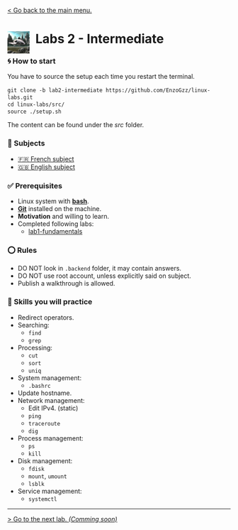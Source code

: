 [< Go back to the main menu.](https://github.com/EnzoGzz/linux-labs/tree/master)
#  <img align="left" alt="Landed Spaceship" src="/assets/spaceship_landed.png" width="50x"/>&nbsp; Labs 2 - Intermediate


### 🌀 How to start

You have to source the setup each time you restart the terminal.
```
git clone -b lab2-intermediate https://github.com/EnzoGzz/linux-labs.git
cd linux-labs/src/
source ./setup.sh
```

The content can be found under the _src_ folder.

###  📄 Subjects

 - [🇫🇷 French subject](./subjects/FR.md)
 - [🇬🇧 English subject](./subjects/EN.md)

### ✅ Prerequisites

 - Linux system with [**bash**](https://opensource.com/resources/what-bash).
 - [**Git**](https://git-scm.com/book/en/v2/Getting-Started-Installing-Git) installed on the machine.
 - **Motivation** and willing to learn.
 - Completed following labs:
     - [lab1-fundamentals](https://github.com/EnzoGzz/linux-labs/tree/lab1-fundamentals)

### ⭕ Rules

 - DO NOT look in ``.backend`` folder, it may contain answers.
 - DO NOT use root account, unless explicitly said on subject.
 - Publish a walkthrough is allowed.

### 🔎 Skills you will practice

 - Redirect operators.
 - Searching:
     - `find`
     - `grep`
 - Processing:
     - `cut`
     - `sort`
     - `uniq`
 - System management:
     - `.bashrc`
 - Update hostname.
 - Network management:
     - Edit IPv4. (static)
     - `ping`
     - `traceroute`
     - `dig`
 - Process management:
     - `ps`
     - `kill`
 - Disk management:
     - `fdisk`
     - `mount`, `umount`
     - `lsblk`
 - Service management:
     - `systemctl`

---

[> Go to the next lab. _(Comming soon)_](https://github.com/EnzoGzz/linux-labs/tree/lab2-intermediate)
